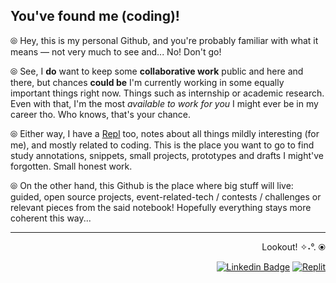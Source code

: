 ## You've found me (coding)!

⦾ Hey, this is my personal Github, and you're probably familiar with what it means — not very much to see and... No! Don't go!

⦾ See, I **do** want to keep some **collaborative work** public and here and there, but chances **could be** I'm currently working in some equally important things right now. Things such as internship or academic research. Even with that, I'm the most *available to work for you* I might ever be in my career tho. Who knows, that's your chance.

⦾ Either way, I have a [Repl](https://replit.com/@sbohfm) too, notes about all things mildly interesting (for me), and mostly related to coding. This is the place you want to go to find study annotations, snippets, small projects, prototypes and drafts I might've forgotten. Small honest work.

⦾ On the other hand, this Github is the place where big stuff will live: guided, open source projects, event-related-tech / contests / challenges or relevant pieces from the said notebook! Hopefully everything stays more coherent this way...

---

<div align="right">

  Lookout! ✧˖°. ⦿
  
  <a href="https://www.linkedin.com/in/lucasrgcruz/" >![Linkedin Badge](https://img.shields.io/badge/-black?style=flat&logo=Linkedin&logoColor=white)</a>
  <a href="https://replit.com/@sbohfm">![Replit](https://img.shields.io/badge/-black?style=flat&logo=Replit&logoColor=white)</a>
  
</div>
